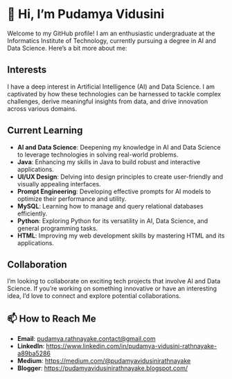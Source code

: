 # 👋 Hi, I’m Pudamya Vidusini

Welcome to my GitHub profile! I am an enthusiastic undergraduate at the Informatics Institute of Technology, currently pursuing a degree in AI and Data Science. Here’s a bit more about me:

##  Interests
I have a deep interest in Artificial Intelligence (AI) and Data Science. I am captivated by how these technologies can be harnessed to tackle complex challenges, derive meaningful insights from data, and drive innovation across various domains.

## Current Learning
- **AI and Data Science**: Deepening my knowledge in AI and Data Science to leverage technologies in solving real-world problems.
- **Java**: Enhancing my skills in Java to build robust and interactive applications.
- **UI/UX Design**: Delving into design principles to create user-friendly and visually appealing interfaces.
- **Prompt Engineering**: Developing effective prompts for AI models to optimize their performance and utility.
- **MySQL**: Learning how to manage and query relational databases efficiently.
- **Python**: Exploring Python for its versatility in AI, Data Science, and general programming tasks.
- **HTML**: Improving my web development skills by mastering HTML and its applications.



## Collaboration
I’m looking to collaborate on exciting tech projects that involve AI and Data Science. If you’re working on something innovative or have an interesting idea, I’d love to connect and explore potential collaborations.

## 📫 How to Reach Me
- **Email**: pudamya.rathnayake.contact@gmail.com
- **LinkedIn**: https://www.linkedin.com/in/pudamya-vidusini-rathnayake-a89ba5286
- **Medium**: https://medium.com/@pudamyavidusinirathnayake
- **Blogger**: https://pudamyavidusinirathnayake.blogspot.com/

